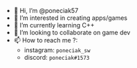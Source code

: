 - 👋 Hi, I’m @poneciak57
- 👀 I’m interested in creating apps/games
- 🌱 I’m currently learning C++
- 💞️ I’m looking to collaborate on game dev
- 📫 How to reach me ?: 
    - instagram: `poneciak_sw`
    - discord: `poneciak#1573`

<!---
poneciak57/poneciak57 is a ✨ special ✨ repository because its `README.md` (this file) appears on your GitHub profile.
You can click the Preview link to take a look at your changes.
--->
